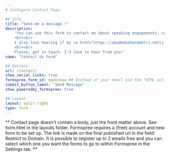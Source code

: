 ```yaml
---
# Configure Contact Page.

## Info.
title: "Send me a message !"
description:
    'You can use this form to contact me about speaking engagements, consulting, collaborations, mentorship requests, or simply to say hello.
    <br><br>
    I also love hearing if my <a href="https://akademiekonometri.netlify.app/courses/">educational materials</a> (mostly in Turkish) have been helpful for you, and how they could be improved — particularly if they could be made more accessible and convertable.
    <br><br>
    Please, get in touch. I’d love to hear from you!'
name: "Contact Us Form"

## Options.
url: /contact/
show_social_links: true
formspree_form_id: mgebzeaw ## Instead of your email use the "HTML action attribute code" given by formspree.
submit_button_label: "Send Message"
show_poweredby_formspree: true

## Layout.
layout: split-right
type: form
---
```


** Contact page doesn't contain a body, just the front matter above. See form.html in the layouts folder.
Formspree requires a (free) account and new form to be set up. The link is made on the final published url in the field: Restrict to Domain. It is possible to register up to 2 emails free and you can select which one you want the forms to go to within Formspree in the Settings tab.
**
